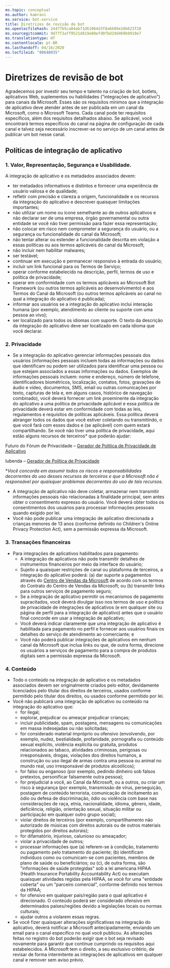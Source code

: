 ```yaml
---
ms.topic: conceptual
ms.author: kamrani
ms.service: bot-service
title: Diretrizes de revisão de bot
ms.openlocfilehash: 24477b5ca04ab71d61064d3f8a6689e10b623f28
ms.sourcegitcommit: 9d77f3aff9521d819e88efd0fbd19d469b9919e7
ms.translationtype: HT
ms.contentlocale: pt-BR
ms.lasthandoff: 04/16/2020
ms.locfileid: "80648035"
---
```

# <a name="bot-review-guidelines"></a>Diretrizes de revisão de bot

Agradecemos por investir seu tempo e talento na criação de bot, botlets, aplicativos Web, suplementos ou habilidades ("integrações de aplicativo") para canais da Microsoft. Esses são os requisitos mínimos que a integração de aplicativo deve atender antes de ser publicada em um canal da Microsoft, como o Microsoft Teams. Cada canal pode ter requisitos específicos, além dos requisitos detalhados abaixo. Se aplicável, você encontrará termos específicos do canal na página de configuração de cada canal e talvez seja necessário inscrever-se no serviço de um canal antes de publicar um bot nesse canal.

## <a name="app-integration-policies"></a>Políticas de integração de aplicativo
### <a name="1-value-representation-security-and-usability"></a>1. Valor, Representação, Segurança e Usabilidade.

A integração de aplicativo e os metadados associados devem:

- ter metadados informativos e distintos e fornecer uma experiência de usuário valiosa e de qualidade;
- refletir com precisão e clareza a origem, funcionalidade e os recursos da integração do aplicativo e descrever quaisquer limitações importantes;
- não utilizar um nome ou ícone semelhante ao de outros aplicativos e não declarar ser de uma empresa, órgão governamental ou outra entidade se você não tiver permissão para fazer essa representação;
- não colocar em risco nem comprometer a segurança do usuário, ou a segurança ou funcionalidade do canal da Microsoft;
- não tentar alterar ou estender a funcionalidade descrita em violação a essas políticas ou aos termos aplicáveis do canal da Microsoft;
- não incluir nem habilitar malwares;
- ser testável;
- continuar em execução e permanecer responsivo à entrada do usuário; 
- incluir um link funcional para os Termos de Serviço;
- operar conforme estabelecido na descrição, perfil, termos de uso e política de privacidade;
- operar em conformidade com os termos aplicáveis ao Microsoft Bot Framework (ou outros termos aplicáveis ao desenvolvimento) e aos Termos do Canal da Microsoft (ou outros termos aplicáveis ao canal no qual a integração do aplicativo é publicada);
- informar aos usuários se a integração do aplicativo inclui interação humana (por exemplo, atendimento ao cliente ou suporte com uma pessoa ao vivo);
- ser localizado para todos os idiomas com suporte. O texto da descrição da integração do aplicativo deve ser localizado em cada idioma que você declarar.

### <a name="2--privacy"></a>2.  Privacidade

- Se a integração do aplicativo gerenciar informações pessoais dos usuários (informações pessoais incluem todas as informações ou dados que identificam ou podem ser utilizados para identificar uma pessoa ou que estejam associados a essas informações ou dados. Exemplos de informações pessoais incluem: nome e endereço, número de telefone, identificadores biométricos, localização, contatos, fotos, gravações de áudio e vídeo, documentos, SMS, email ou outras comunicações por texto, capturas de tela e, em alguns casos, histórico de navegação combinado), você deverá fornecer um link proeminente da integração do aplicativo a uma política de privacidade aplicável e essa política de privacidade deverá estar em conformidade com todas as leis, regulamentos e requisitos de políticas aplicáveis. Essa política deverá abranger todos os dados que você estiver coletando ou transmitindo, o que você fará com esses dados e (se aplicável) com quem estará compartilhando. Se você não tiver uma política de privacidade, aqui estão alguns recursos de terceiros* que poderão ajudar:

Futuro do Fórum de Privacidade – [Gerador de Política de Privacidade de Aplicativo](http://www.applicationprivacy.org/do-tools/privacy-policy-generator/)

Iubenda – [Gerador de Política de Privacidade](http://www.iubenda.com/en)

*_Você concorda em assumir todos os riscos e responsabilidades decorrentes do uso desses recursos de terceiros e que a Microsoft não é responsável por quaisquer problemas decorrentes do uso de tais recursos._
- A integração de aplicativo não deve coletar, armazenar nem transmitir informações pessoais não relacionadas à finalidade principal, sem antes obter o consentimento expresso do usuário. Você deverá obter todos os consentimentos dos usuários para processar informações pessoais quando exigido por lei. 
- Você não pode publicar uma integração de aplicativo direcionada a crianças menores de 13 anos (conforme definido no Children's Online Privacy Protection Act), sem a permissão expressa da Microsoft.

### <a name="3--financial-transactions"></a>3.  Transações financeiras
- Para integrações de aplicativos habilitados para pagamento: 
  - A integração de aplicativos não pode transmitir detalhes de instrumentos financeiros por meio da interface do usuário;
  - Sujeito a quaisquer restrições de canal ou plataforma de terceiros, a integração do aplicativo poderá: (a) dar suporte a pagamentos através do [Centro de Vendas da Microsoft](https://seller.microsoft.com/) de acordo com os termos do Contrato do Centro de Vendas da Microsoft; ou (b) transmitir links para outros serviços de pagamento seguro;
  - Se a integração de aplicativo permitir os mecanismos de pagamento supracitados, você deverá divulgar isso nos termos de uso e política de privacidade de integrações de aplicativos (e em qualquer site ou página de perfil para a integração de aplicativo) antes que o usuário final concorde em usar a integração de aplicativo;
  - Você deverá indicar claramente que uma integração de aplicativo é habilitada para pagamento no perfil e fornecer aos usuários finais os detalhes do serviço de atendimento ao comerciante; e
  - Você não poderá publicar integrações de aplicativos em nenhum canal da Microsoft que inclua links ou que, de outra forma, direcione os usuários a serviços de pagamento para a compra de produtos digitais sem a permissão expressa da Microsoft.

### <a name="4--content"></a>4.  Conteúdo 
- Todo o conteúdo na integração de aplicativo e os metadados associados devem ser originalmente criados pelo editor, devidamente licenciados pelo titular dos direitos de terceiros, usados conforme permitido pelo titular dos direitos, ou usados conforme permitido por lei.
- Você não publicará uma integração de aplicativo ou conteúdo na integração do aplicativo que: 
  - for ilegal;
  - explorar, prejudicar ou ameaçar prejudicar crianças;
  - incluir publicidade, spam, postagens, mensagens ou comunicações em massa indesejadas ou não solicitadas;
  - for considerado material impróprio ou ofensivo (envolvendo, por exemplo, nudez, bestialidade, profanidade, pornografia ou conteúdo sexual explícito, violência explícita ou gratuita, produtos relacionados ao tabaco, atividades criminosas, perigosas ou irresponsáveis, drogas, violações dos direitos humanos, a construção ou uso ilegal de armas contra uma pessoa ou animal no mundo real, uso irresponsável de produtos alcoólicos);
  - for falso ou enganoso (por exemplo, pedindo dinheiro sob falsos pretextos, personificar falsamente outra pessoa);
  - for prejudicial a você, ao Canal da Microsoft, ou a outros, ou criar um risco à segurança (por exemplo, transmissão de vírus, perseguição, postagem de conteúdo terrorista, comunicação de incitamento ao ódio ou defesa de discriminação, ódio ou violência com base nas considerações de raça, etnia, nacionalidade, idioma, gênero, idade, deficiência, religião, orientação sexual, situação militar ou participação em qualquer outro grupo social);
  - violar direitos de terceiros (por exemplo, compartilhamento não autorizado de músicas com direitos autorais ou de outros materiais protegidos por direitos autorais);
  - for difamatório, injurioso, calunioso ou ameaçador;
  - violar a privacidade de outros; 
  - processar informações que (a) referem-se à condição, tratamento ou pagamento pelo tratamento do paciente; (b) identificam indivíduos como ou comunicam-se com pacientes, membros de plano de saúde ou beneficiários; ou (c), de outra forma, são "informações de saúde protegidas" sob a lei americana HIPAA (Health Insurance Portability Accountability Act) ou executam quaisquer atividades regidas pela HIPAA, se você for uma "entidade coberta" ou um "parceiro comercial", conforme definido nos termos da HIPAA;
  - for ofensivo em qualquer país/região para o qual aplicativo é direcionado. O conteúdo poderá ser considerado ofensivo em determinados países/regiões devido a legislações locais ou normas culturais;
  - ajudar outros a violarem essas regras. 
- Se você fizer quaisquer alterações significativas na integração do aplicativo, deverá notificar a Microsoft antecipadamente, enviando um email para o canal específico no qual você publicou.  As alterações feitas no registro do bot poderão exigir que o bot seja revisado novamente para garantir que continue cumprindo os requisitos aqui estabelecidos.  A Microsoft tem o direito, a seu exclusivo critério, de revisar de forma intermitente as integrações de aplicativos em qualquer canal e remover sem aviso prévio.

